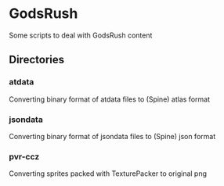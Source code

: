 # GodsRush

Some scripts to deal with GodsRush content

## Directories

### atdata

Converting binary format of atdata files to (Spine) atlas format

### jsondata

Converting binary format of jsondata files to (Spine) json format

### pvr-ccz

Converting sprites packed with TexturePacker to original png